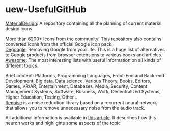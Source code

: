 # uew-UsefulGitHub
[MaterialDesign](https://github.com/Templarian/MaterialDesign): 
A repository containing all the planning of current material design icons

More than 6200+ Icons from the community!
This repository also contains converted icons from the official Google icon pack.<br />
[Degoogle](https://github.com/tycrek/degoogle):
Removing Google from your life. 
This is a huge list of alternatives to Google products from browser extensions to various books and articles.<br />
[Awesome](https://github.com/sindresorhus/awesome):
The most interesting lists with useful information on all kinds of different topics.

Brief content:
Platforms, Programming Languages, Front-End and Back-end Development, Big data, Data science, Various Theory, Books, Editors, Games, VR/AR, Entertainment, Databases, Media, Security, Content Management Systems, Software, Business, Work, Decentralized Systems, Higher Education, Testing, Other...<br />
[Renoise](https://github.com/xiph/rnnoise) is a noise reduction library based on a recurrent neural network that allows you to remove unnecessary noise from the audio track.

All additional information is available in [this article](https://jmvalin.ca/demo/rnnoise/).
It describes how this neuron works and highlights some aspects of the topic
